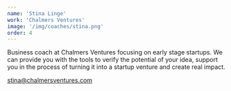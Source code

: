 ```yaml
---
name: 'Stina Linge'
work: 'Chalmers Ventures'
image: '/img/coaches/stina.png'
order: 4
---
```

Business coach at Chalmers Ventures focusing on early stage startups. We can provide you with the tools to verify the potential of your idea, support you in the process of turning it into a startup venture and create real impact.

stina@chalmersventures.com
